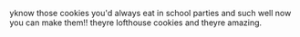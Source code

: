 yknow those cookies you'd always eat in school parties and such well now you can make them!! theyre lofthouse cookies and theyre amazing.